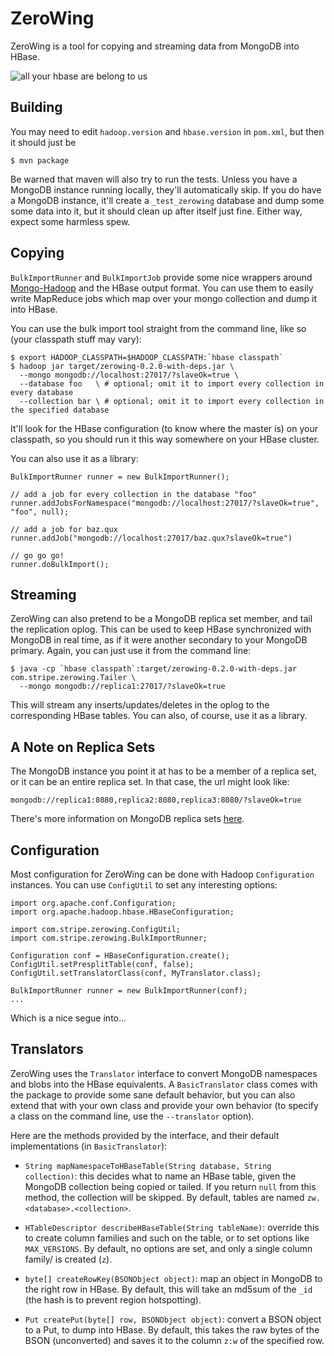 ZeroWing
========

ZeroWing is a tool for copying and streaming data from MongoDB into HBase.

![all your hbase are belong to us](http://i.imgur.com/662Pur1.jpg)

Building
--------

You may need to edit `hadoop.version` and `hbase.version` in `pom.xml`, but then it should just be

    $ mvn package

Be warned that maven will also try to run the tests. Unless you have a MongoDB instance running locally, they'll automatically skip. If you do have a MongoDB instance, it'll create a `_test_zerowing` database and dump some some data into it, but it should clean up after itself just fine. Either way, expect some harmless spew.

Copying
-------

`BulkImportRunner` and `BulkImportJob` provide some nice wrappers around [Mongo-Hadoop](https://github.com/mongodb/mongo-hadoop) and the HBase output format. You can use them to easily write MapReduce jobs which map over your mongo collection and dump it into HBase.

You can use the bulk import tool straight from the command line, like so (your classpath stuff may vary):

    $ export HADOOP_CLASSPATH=$HADOOP_CLASSPATH:`hbase classpath`
    $ hadoop jar target/zerowing-0.2.0-with-deps.jar \
      --mongo mongodb://localhost:27017/?slaveOk=true \
      --database foo   \ # optional; omit it to import every collection in every database
      --collection bar \ # optional; omit it to import every collection in the specified database

It'll look for the HBase configuration (to know where the master is) on your classpath, so you should run it this way somewhere on your HBase cluster.

You can also use it as a library:

    BulkImportRunner runner = new BulkImportRunner();

    // add a job for every collection in the database "foo"
    runner.addJobsForNamespace("mongodb://localhost:27017/?slaveOk=true", "foo", null);

    // add a job for baz.qux
    runner.addJob("mongodb://localhost:27017/baz.qux?slaveOk=true")

    // go go go!
    runner.doBulkImport();

Streaming
---------

ZeroWing can also pretend to be a MongoDB replica set member, and tail the replication oplog. This can be used to keep HBase synchronized with MongoDB in real time, as if it were another secondary to your MongoDB primary. Again, you can just use it from the command line:

    $ java -cp `hbase classpath`:target/zerowing-0.2.0-with-deps.jar com.stripe.zerowing.Tailer \
      --mongo mongodb://replica1:27017/?slaveOk=true

This will stream any inserts/updates/deletes in the oplog to the corresponding HBase tables. You can also, of course, use it as a library.

A Note on Replica Sets
----------------------

The MongoDB instance you point it at has to be a member of a replica set, or it can be an entire replica set. In that case, the url might look like:

    mongodb://replica1:8080,replica2:8080,replica3:8080/?slaveOk=true

There's more information on MongoDB replica sets [here](http://docs.mongodb.org/manual/replication/).

Configuration
-------------

Most configuration for ZeroWing can be done with Hadoop `Configuration` instances. You can use `ConfigUtil` to set any interesting options:

    import org.apache.conf.Configuration;
    import org.apache.hadoop.hbase.HBaseConfiguration;

    import com.stripe.zerowing.ConfigUtil;
    import com.stripe.zerowing.BulkImportRunner;

    Configuration conf = HBaseConfiguration.create();
    ConfigUtil.setPresplitTable(conf, false);
    ConfigUtil.setTranslatorClass(conf, MyTranslator.class);

    BulkImportRunner runner = new BulkImportRunner(conf);
    ...

Which is a nice segue into...

Translators
-----------

ZeroWing uses the `Translator` interface to convert MongoDB namespaces and blobs into the HBase equivalents. A `BasicTranslator` class comes with the package to provide some sane default behavior, but you can also extend that with your own class and provide your own behavior (to specify a class on the command line, use the `--translator` option).

Here are the methods provided by the interface, and their default implementations (in `BasicTranslator`):

  - `String mapNamespaceToHBaseTable(String database, String collection)`: this decides what to name an HBase table, given the MongoDB collection being copied or tailed. If you return `null` from this method, the collection will be skipped. By default, tables are named `zw.<database>.<collection>`.

  - `HTableDescriptor describeHBaseTable(String tableName)`: override this to create column families and such on the table, or to set options like `MAX_VERSIONS`. By default, no options are set, and only a single column family/ is created (`z`).

  - `byte[] createRowKey(BSONObject object)`: map an object in MongoDB to the right row in HBase. By default, this will take an md5sum of the `_id` (the hash is to prevent region hotspotting).

  - `Put createPut(byte[] row, BSONObject object)`: convert a BSON object to a Put, to dump into HBase. By default, this takes the raw bytes of the BSON (unconverted) and saves it to the column `z:w` of the specified row.
